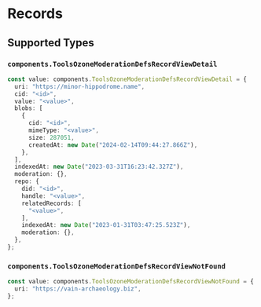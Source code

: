 # Records


## Supported Types

### `components.ToolsOzoneModerationDefsRecordViewDetail`

```typescript
const value: components.ToolsOzoneModerationDefsRecordViewDetail = {
  uri: "https://minor-hippodrome.name",
  cid: "<id>",
  value: "<value>",
  blobs: [
    {
      cid: "<id>",
      mimeType: "<value>",
      size: 287051,
      createdAt: new Date("2024-02-14T09:44:27.866Z"),
    },
  ],
  indexedAt: new Date("2023-03-31T16:23:42.327Z"),
  moderation: {},
  repo: {
    did: "<id>",
    handle: "<value>",
    relatedRecords: [
      "<value>",
    ],
    indexedAt: new Date("2023-01-31T03:47:25.523Z"),
    moderation: {},
  },
};
```

### `components.ToolsOzoneModerationDefsRecordViewNotFound`

```typescript
const value: components.ToolsOzoneModerationDefsRecordViewNotFound = {
  uri: "https://vain-archaeology.biz",
};
```

